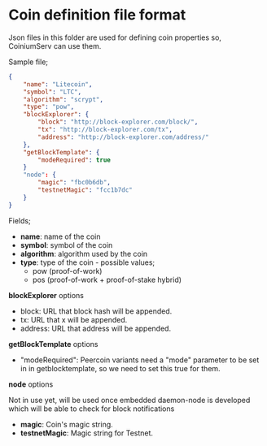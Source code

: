 # Coin definition file format

Json files in this folder are used for defining coin properties so, CoiniumServ can use them.

Sample file;
```json
{
    "name": "Litecoin",
    "symbol": "LTC",
    "algorithm": "scrypt",
    "type": "pow",
    "blockExplorer": {
        "block": "http://block-explorer.com/block/",
        "tx": "http://block-explorer.com/tx",
        "address": "http://block-explorer.com/address/"
    },
    "getBlockTemplate": {
        "modeRequired": true
    }
    "node": {
        "magic": "fbc0b6db",
        "testnetMagic": "fcc1b7dc"
    }
}
```

Fields;
- __name__: name of the coin
- __symbol__: symbol of the coin
- __algorithm__: algorithm used by the coin
- __type__: type of the coin - possible values; 
  - pow (proof-of-work)
  - pos (proof-of-work + proof-of-stake hybrid)

__blockExplorer__ options
- block: URL that block hash will be appended.
- tx: URL that x will be appended.
- address: URL that address will be appended.
 
__getBlockTemplate__ options
- "modeRequired": Peercoin variants need a "mode" parameter to be set in in getblocktemplate, so we need to set this true for them.

__node__ options

Not in use yet, will be used once embedded daemon-node is developed which will be able to check for block notifications

- __magic__: Coin's magic string.
- __testnetMagic__: Magic string for Testnet.
